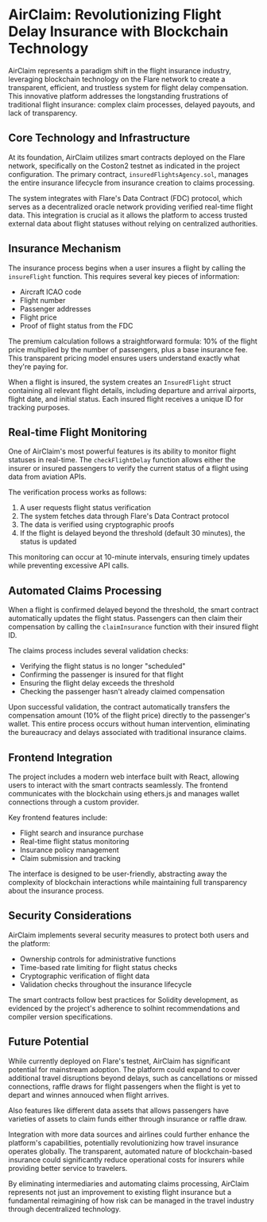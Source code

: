 # AirClaim: Revolutionizing Flight Delay Insurance with Blockchain Technology

AirClaim represents a paradigm shift in the flight insurance industry, leveraging blockchain technology on the Flare network to create a transparent, efficient, and trustless system for flight delay compensation. This innovative platform addresses the longstanding frustrations of traditional flight insurance: complex claim processes, delayed payouts, and lack of transparency.

## Core Technology and Infrastructure

At its foundation, AirClaim utilizes smart contracts deployed on the Flare network, specifically on the Coston2 testnet as indicated in the project configuration. The primary contract, `insuredFlightsAgency.sol`, manages the entire insurance lifecycle from insurance creation to claims processing.

The system integrates with Flare's Data Contract (FDC) protocol, which serves as a decentralized oracle network providing verified real-time flight data. This integration is crucial as it allows the platform to access trusted external data about flight statuses without relying on centralized authorities.

## Insurance Mechanism

The insurance process begins when a user insures a flight by calling the `insureFlight` function. This requires several key pieces of information:
- Aircraft ICAO code
- Flight number
- Passenger addresses
- Flight price
- Proof of flight status from the FDC

The premium calculation follows a straightforward formula: 10% of the flight price multiplied by the number of passengers, plus a base insurance fee. This transparent pricing model ensures users understand exactly what they're paying for.

When a flight is insured, the system creates an `InsuredFlight` struct containing all relevant flight details, including departure and arrival airports, flight date, and initial status. Each insured flight receives a unique ID for tracking purposes.

## Real-time Flight Monitoring

One of AirClaim's most powerful features is its ability to monitor flight statuses in real-time. The `checkFlightDelay` function allows either the insurer or insured passengers to verify the current status of a flight using data from aviation APIs.

The verification process works as follows:
1. A user requests flight status verification
2. The system fetches data through Flare's Data Contract protocol
3. The data is verified using cryptographic proofs
4. If the flight is delayed beyond the threshold (default 30 minutes), the status is updated

This monitoring can occur at 10-minute intervals, ensuring timely updates while preventing excessive API calls.

## Automated Claims Processing

When a flight is confirmed delayed beyond the threshold, the smart contract automatically updates the flight status. Passengers can then claim their compensation by calling the `claimInsurance` function with their insured flight ID.

The claims process includes several validation checks:
- Verifying the flight status is no longer "scheduled"
- Confirming the passenger is insured for that flight
- Ensuring the flight delay exceeds the threshold
- Checking the passenger hasn't already claimed compensation

Upon successful validation, the contract automatically transfers the compensation amount (10% of the flight price) directly to the passenger's wallet. This entire process occurs without human intervention, eliminating the bureaucracy and delays associated with traditional insurance claims.

## Frontend Integration

The project includes a modern web interface built with React, allowing users to interact with the smart contracts seamlessly. The frontend communicates with the blockchain using ethers.js and manages wallet connections through a custom provider.

Key frontend features include:
- Flight search and insurance purchase
- Real-time flight status monitoring
- Insurance policy management
- Claim submission and tracking

The interface is designed to be user-friendly, abstracting away the complexity of blockchain interactions while maintaining full transparency about the insurance process.

## Security Considerations

AirClaim implements several security measures to protect both users and the platform:
- Ownership controls for administrative functions
- Time-based rate limiting for flight status checks
- Cryptographic verification of flight data
- Validation checks throughout the insurance lifecycle

The smart contracts follow best practices for Solidity development, as evidenced by the project's adherence to solhint recommendations and compiler version specifications.

## Future Potential

While currently deployed on Flare's testnet, AirClaim has significant potential for mainstream adoption. The platform could expand to cover additional travel disruptions beyond delays, such as cancellations or missed connections, raffle draws for flight passengers when the flight is yet to depart and winnes annouced when flight arrives.

Also features like different data assets that allows passengers have varieties of assets to claim funds either through insurance or raffle draw.

Integration with more data sources and airlines could further enhance the platform's capabilities, potentially revolutionizing how travel insurance operates globally. The transparent, automated nature of blockchain-based insurance could significantly reduce operational costs for insurers while providing better service to travelers.

By eliminating intermediaries and automating claims processing, AirClaim represents not just an improvement to existing flight insurance but a fundamental reimagining of how risk can be managed in the travel industry through decentralized technology.
